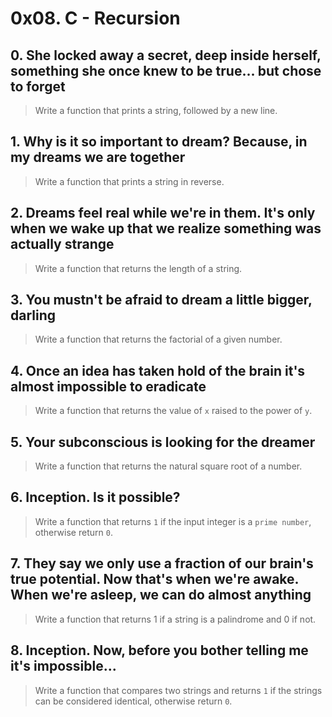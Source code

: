 # 0x08. C - Recursion

## 0. She locked away a secret, deep inside herself, something she once knew to be true... but chose to forget
> Write a function that prints a string, followed by a new line.

## 1. Why is it so important to dream? Because, in my dreams we are together
> Write a function that prints a string in reverse.

## 2. Dreams feel real while we're in them. It's only when we wake up that we realize something was actually strange
> Write a function that returns the length of a string.

## 3. You mustn't be afraid to dream a little bigger, darling
> Write a function that returns the factorial of a given number.

## 4. Once an idea has taken hold of the brain it's almost impossible to eradicate
> Write a function that returns the value of `x` raised to the power of `y`.

## 5. Your subconscious is looking for the dreamer
> Write a function that returns the natural square root of a number.

## 6. Inception. Is it possible?
> Write a function that returns `1` if the input integer is a `prime number`, otherwise return `0`.

## 7. They say we only use a fraction of our brain's true potential. Now that's when we're awake. When we're asleep, we can do almost anything
> Write a function that returns 1 if a string is a palindrome and 0 if not.

## 8. Inception. Now, before you bother telling me it's impossible...
> Write a function that compares two strings and returns `1` if the strings can be considered identical, otherwise return `0`.
